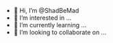 - 👋 Hi, I’m @ShadBeMad
- 👀 I’m interested in ...
- 🌱 I’m currently learning ...
- 💞️ I’m looking to collaborate on ...
